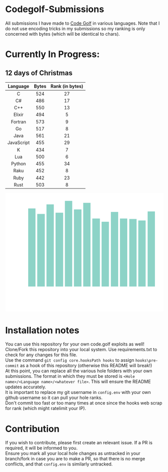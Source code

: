 
# Codegolf-Submissions
All submissions I have made to [Code Golf](https://code.golf/) in various languages. Note that I do not use encoding tricks in my submissions so my ranking is only concerned with bytes (which will be identical to chars).
# Currently In Progress:
## 12 days of Christmas
| Language | Bytes | Rank (in bytes)
|:---:|:---:|:---:|
|C|524|27|
|C#|486|17|
|C++|550|13|
|Elixir|494|5|
|Fortran|573|9|
|Go|517|8|
|Java|561|21|
|JavaScript|455|29|
|K|434|7|
|Lua|500|6|
|Python|455|34|
|Raku|452|8|
|Ruby|442|23|
|Rust|503|8|


![12 days of Christmas](charts/12_days_of_Christmas.png)


# Installation notes
You can use this repository for your own code.golf exploits as well!<br>
Clone/Fork this repository into your local system. Use requirements.txt to check for any changes for this file.<br>
Use the command `git config core.hooksPath hooks` to assign `hooks\pre-commit` as a hook of this repository (otherwise this README will break!)<br>
At this point, you can replace all the various hole folders with your own submissions. The format in which they must be stored is `<Hole name>/<Language name>/<whatever file>`.
This will ensure the README updates accurately.<br>
It is important to replace my git username in `config.env` with your own github username so it can pull your hole ranks.<br>
Don't commit too fast or too many times at once since the hooks web scrap for rank (which might ratelimit your IP).<br>

# Contribution
If you wish to contribute, please first create an relevant issue. If a PR is required, it will be informed to you.<br>
Ensure you mark all your local hole changes as untracked in your branch/fork in case you are to make a PR, so that there is no merge conflicts, and that `config.env` is similarly
untracked.
